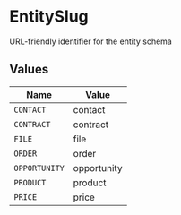 # EntitySlug

URL-friendly identifier for the entity schema


## Values

| Name          | Value         |
| ------------- | ------------- |
| `CONTACT`     | contact       |
| `CONTRACT`    | contract      |
| `FILE`        | file          |
| `ORDER`       | order         |
| `OPPORTUNITY` | opportunity   |
| `PRODUCT`     | product       |
| `PRICE`       | price         |